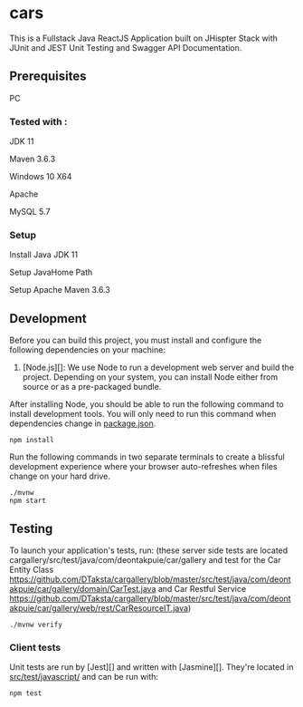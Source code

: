 # cars

This is a Fullstack Java ReactJS Application built on JHispter Stack
with JUnit and JEST Unit Testing and Swagger API Documentation.

## Prerequisites
PC

### Tested with :

JDK 11

Maven 3.6.3

Windows 10 X64

Apache

MySQL 5.7

### Setup

Install Java JDK 11

Setup JavaHome Path

Setup Apache Maven 3.6.3

## Development

Before you can build this project, you must install and configure the following dependencies on your machine:

1. [Node.js][]: We use Node to run a development web server and build the project.
   Depending on your system, you can install Node either from source or as a pre-packaged bundle.

After installing Node, you should be able to run the following command to install development tools.
You will only need to run this command when dependencies change in [package.json](package.json).

    npm install

Run the following commands in two separate terminals to create a blissful development experience where your browser
auto-refreshes when files change on your hard drive.

    ./mvnw
    npm start

## Testing

To launch your application's tests, run: (these server side tests are located cargallery/src/test/java/com/deontakpuie/car/gallery and test for the Car Entity Class https://github.com/DTaksta/cargallery/blob/master/src/test/java/com/deontakpuie/car/gallery/domain/CarTest.java and Car Restful Service https://github.com/DTaksta/cargallery/blob/master/src/test/java/com/deontakpuie/car/gallery/web/rest/CarResourceIT.java)

    ./mvnw verify

### Client tests

Unit tests are run by [Jest][] and written with [Jasmine][]. They're located in [src/test/javascript/](src/test/javascript/) and can be run with:

    npm test

